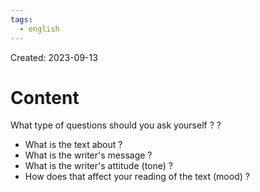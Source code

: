 ```yaml
---
tags:
  - english
---
```

Created: 2023-09-13

# Content
What type of questions should you ask yourself ?
?
- What is the text about ?
- What is the writer's message ?
- What is the writer's attitude (tone) ?
- How does that affect your reading of the text (mood) ?
<!--SR:!2023-09-16,1,230-->